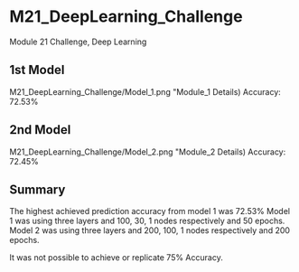 # M21_DeepLearning_Challenge
Module 21 Challenge, Deep Learning

## 1st Model
M21_DeepLearning_Challenge/Model_1.png "Module_1 Details)
Accuracy: 72.53%

## 2nd Model
M21_DeepLearning_Challenge/Model_2.png "Module_2 Details)
Accuracy: 72.45%

## Summary
The highest achieved prediction accuracy from model 1 was 72.53%
Model 1 was using three layers and 100, 30, 1 nodes respectively and 50 epochs.
Model 2 was using three layers and 200, 100, 1 nodes respectively and 200 epochs.

It was not possible to achieve or replicate 75% Accuracy.
